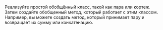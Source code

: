 Реализуйте простой обобщённый класс, такой как пара или кортеж. Затем создайте обобщенный метод, который работает с этим классом. Например, вы можете создать метод, который принимает пару и возвращает их сумму или конкатенацию.
